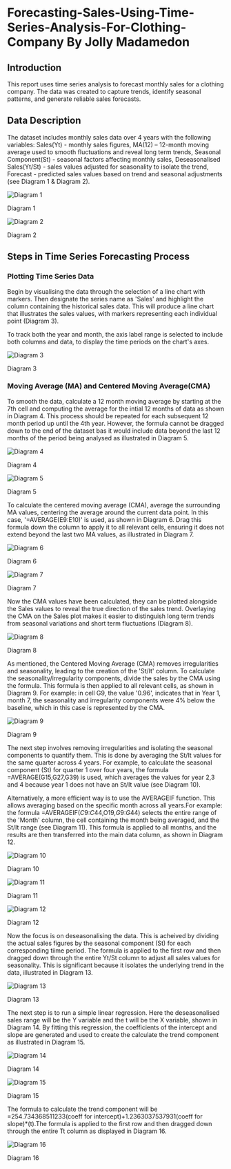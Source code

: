 # Forecasting-Sales-Using-Time-Series-Analysis-For-Clothing-Company By Jolly Madamedon

## Introduction 
This report uses time series analysis to forecast monthly sales for a clothing company. The data was created to capture trends, identify seasonal patterns, and generate reliable sales forecasts. 

## Data Description
The dataset includes monthly sales data over 4 years with the following variables: Sales(Yt) - monthly sales figures, MA(12) – 12-month moving average used to smooth fluctuations and reveal long term trends, Seasonal Component(St) - seasonal factors affecting monthly sales, Deseasonalised Sales(Yt/St) - sales values adjusted for seasonality to isolate the trend, Forecast - predicted sales values based on trend and seasonal adjustments (see Diagram 1 & Diagram 2).

![Diagram 1](https://github.com/Mojm4321/Excel-Forecasting-Sales-Using-Time-Series-Analysis-For-Clothing-Company/blob/main/excel%20forecast%201.png)

Diagram 1


![Diagram 2](https://github.com/Mojm4321/Excel-Forecasting-Sales-Using-Time-Series-Analysis-For-Clothing-Company/blob/main/excel%20forecast%202.png)

Diagram 2

## Steps in Time Series Forecasting Process

### Plotting Time Series Data
Begin by visualising the data through the selection of a line chart with markers. Then designate the series name as 'Sales' and highlight the column containing the historical sales data. This will produce a line chart that illustrates the sales values, with markers representing each individual point (Diagram 3). 

To track both the year and month, the axis label range is selected to include both columns and data, to display the time periods on the chart's axes.

![Diagram 3](https://github.com/Mojm4321/Excel-Forecasting-Sales-Using-Time-Series-Analysis-For-Clothing-Company/blob/main/Line%20chart%20with%20markers%20Diagram%203.png)

Diagram 3

### Moving Average (MA) and Centered Moving Average(CMA)
To smooth the data, calculate a 12 month moving average by starting at the 7th cell and computing the average for the intial 12 months of data as shown in Diagram 4. This process should be repeated for each subsequent 12 month period up until the 4th year. However, the formula cannot be dragged down to the end of the dataset bas it would include data beyond the last 12 months of the period being analysed as illustrated in Diagram 5.

![Diagram 4](https://github.com/Mojm4321/Excel-Forecasting-Sales-Using-Time-Series-Analysis-For-Clothing-Company/blob/main/diagram%204%20excel.png)

Diagram 4

![Diagram 5](https://github.com/Mojm4321/Excel-Forecasting-Sales-Using-Time-Series-Analysis-For-Clothing-Company/blob/main/diagram%205%20excel.png)

Diagram 5

To calculate the centered moving average (CMA), average the surrounding MA values, centering the average around the current data point. In this case, '=AVERAGE(E9:E10)' is used, as shown in Diagram 6. Drag this formula down the column to apply it to all relevant cells, ensuring it does not extend beyond the last two MA values, as illustrated in Diagram 7. 

![Diagram 6](https://github.com/Mojm4321/Excel-Forecasting-Sales-Using-Time-Series-Analysis-For-Clothing-Company/blob/main/diagram%206%20excel%20forecasting.png)


Diagram 6

![Diagram 7](https://github.com/Mojm4321/Excel-Forecasting-Sales-Using-Time-Series-Analysis-For-Clothing-Company/blob/main/diagram%207%20excel%20forecasting.png)


Diagram 7

Now the CMA values have been calculated, they can be plotted alongside the Sales values to reveal the true direction of the sales trend. Overlaying the CMA on the Sales plot makes it easier to distinguish long term trends from seasonal variations and short term fluctuations (Diagram 8).

![Diagram 8](https://github.com/Mojm4321/Excel-Forecasting-Sales-Using-Time-Series-Analysis-For-Clothing-Company/blob/main/diagram%208%20excel%20forecasting.png)

Diagram 8

As mentioned, the Centered Moving Average (CMA) removes irregularities and seasonality, leading to the creation of the 'St/It' column. To calculate the seasonality/irregularity components, divide the sales by the CMA using the formula. This formula is then applied to all relevant cells, as shown in Diagram 9. For example: in cell G9, the value '0.96', indicates that in Year 1, month 7, the seasonality and irregularity components were 4% below the baseline, which in this case is represented by the CMA.

![Diagram 9](https://github.com/Mojm4321/Excel-Forecasting-Sales-Using-Time-Series-Analysis-For-Clothing-Company/blob/main/st%2Cit%20forecasting%20excel.png)

Diagram 9

The next step involves removing irregularities and isolating the seasonal components to quantify them. This is done by averaging the St/It values for the same quarter across 4 years. For example, to calculate the seasonal component (St) for quarter 1 over four years, the formula =AVERAGE(G15,G27,G39) is used, which averages the values for year 2,3 and 4 because year 1 does not have an St/It value (see Diagram 10). 

Alternatively, a more efficient way is to use the AVERAGEIF function. This allows averaging based on the specific month across all years.For example: the formula =AVERAGEIF($C$9:$C$44,O19,$G$9:$G$44) selects the entire range of the 'Month' column, the cell containing the month being averaged, and the St/It range (see Diagram 11). This formula is applied to all months, and the results are then transferred into the main data column, as shown in Diagram 12.

![Diagram 10](https://github.com/Mojm4321/Excel-Forecasting-Sales-Using-Time-Series-Analysis-For-Clothing-Company/blob/main/diagram%2010%20excel%20forecasting.png)


Diagram 10


![Diagram 11](https://github.com/Mojm4321/Excel-Forecasting-Sales-Using-Time-Series-Analysis-For-Clothing-Company/blob/main/diagram%2011%20excel%20forecast.png)


Diagram 11


![Diagram 12](https://github.com/Mojm4321/Excel-Forecasting-Sales-Using-Time-Series-Analysis-For-Clothing-Company/blob/main/Diagram%2012%20forecast%20excel.png)


Diagram 12

Now the focus is on deseasonalising the data. This is acheived by dividing the actual sales figures by the seasonal component (St) for each corresponding tiime period. The formula is applied to the first row and then dragged down through the entire Yt/St column to adjust all sales values for seasonality. This is significant because it isolates the underlying trend in the data, illustrated in Diagram 13.

![Diagram 13](https://github.com/Mojm4321/Excel-Forecasting-Sales-Using-Time-Series-Analysis-For-Clothing-Company/blob/main/Diagram%2013%20forecast%20excel.png)

Diagram 13

The next step is to run a simple linear regression. Here the deseasonalised sales range will be the Y variable and the t will be the X variable, shown in Diagram 14. By fitting this regression, the coefficients of the intercept and slope are generated and used to create the calculate the trend component as illustrated in Diagram 15.

![Diagram 14](https://github.com/Mojm4321/Excel-Forecasting-Sales-Using-Time-Series-Analysis-For-Clothing-Company/blob/main/diagram%2014%20forecast%20excel%201.png)


Diagram 14


![Diagram 15](https://github.com/Mojm4321/Excel-Forecasting-Sales-Using-Time-Series-Analysis-For-Clothing-Company/blob/main/diagram%2015%20forecast%20excel.png)


Diagram 15

The formula to calculate the trend component will be =254.734368511233(coeff for intercept)+1.2363037537931(coeff for slope)*(t).The formula is applied to the first row and then dragged down through the entire Tt column as displayed in Diagram 16.

![Diagram 16](https://github.com/Mojm4321/Excel-Forecasting-Sales-Using-Time-Series-Analysis-For-Clothing-Company/blob/main/Diagram%2016%20excel%20forecasting.png)

Diagram 16



